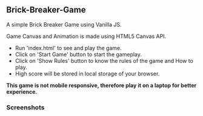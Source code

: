 ## Brick-Breaker-Game
A simple Brick Breaker Game using Vanilla JS.

Game Canvas and Animation is made using HTML5 Canvas API.
* Run 'index.html' to see and play the game.
* Click on 'Start Game' button to start the gameplay.
* Click on 'Show Rules' button to know the rules of the game and How to play.
* High score will be stored in local storage of your browser.

**This game is not mobile responsive, therefore play it on a laptop for better experience.**

### Screenshots


